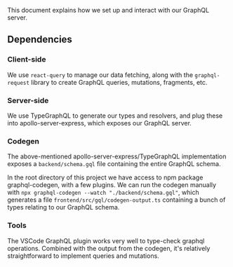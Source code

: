 This document explains how we set up and interact with our GraphQL server.

## Dependencies

### Client-side

We use `react-query` to manage our data fetching, along with the `graphql-request`
library to create GraphQL queries, mutations, fragments, etc.

### Server-side

We use TypeGraphQL to generate our types and resolvers, and plug these into
apollo-server-express, which exposes our GraphQL server.

### Codegen

The above-mentioned apollo-server-express/TypeGraphQL implementation exposes a
`backend/schema.gql` file containing the entire GraphQL schema.

In the root directory of this project we have access to npm package
graphql-codegen, with a few plugins. We can run the codegen manually with `npx graphql-codegen --watch "./backend/schema.gql"`, which generates a file
`frontend/src/gql/codegen-output.ts` containing a bunch of types relating to our
GraphQL schema.

### Tools

The VSCode GraphQL plugin works very well to type-check graphql operations.
Combined with the output from the codegen, it's relatively straightforward to
implement queries and mutations.
